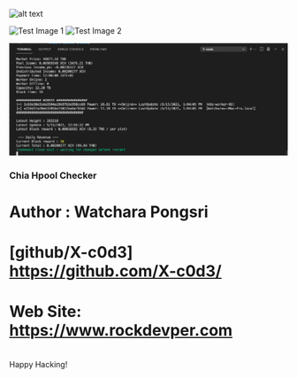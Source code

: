 ![alt text](https://github.com/X-c0d3/chia-pool-checker/main/ScreenShot1.png)

![Test Image 1](/chia-pool-checker/main/ScreenShot1.png)
![Test Image 2](https://github.com/X-c0d3/chia-pool-checker/main/ScreenShot1.png)

![Test Image 3](https://raw.githubusercontent.com/X-c0d3/chia-pool-checker/main/ScreenShot1.png)

### Chia Hpool Checker

# Author : Watchara Pongsri

# [github/X-c0d3] https://github.com/X-c0d3/

# Web Site: https://www.rockdevper.com

<br />
Happy Hacking!

